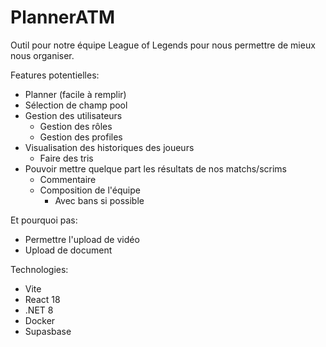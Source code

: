 # PlannerATM

Outil pour notre équipe League of Legends pour nous permettre de mieux nous organiser.

Features potentielles:
  - Planner (facile à remplir)
  - Sélection de champ pool
  - Gestion des utilisateurs
    - Gestion des rôles
    - Gestion des profiles
  - Visualisation des historiques des joueurs
    - Faire des tris
  - Pouvoir mettre quelque part les résultats de nos matchs/scrims
    - Commentaire
    - Composition de l'équipe
      - Avec bans si possible


Et pourquoi pas:
  - Permettre l'upload de vidéo
  - Upload de document

Technologies:
  - Vite
  - React 18
  - .NET 8
  - Docker
  - Supasbase
